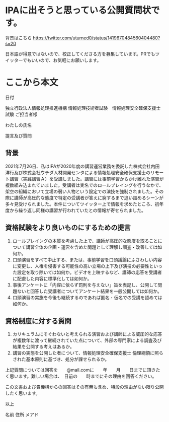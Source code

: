 # IPAに出そうと思っている公開質問状です。

背景はこちら https://twitter.com/uturned0/status/1419670484560404480?s=20

日本語が得意ではないので、校正してくださる方を募集しています。PRでもツイッターでもいいので、お気軽にお願いします。



# ここから本文


日付

独立行政法人情報処理推進機構
情報処理技術者試験　情報処理安全確保支援士試験
ご担当者様

わたしの氏名

提言及び質問

## 背景
2021年7月26日、私はIPAが2020年度の講習運営業務を委託した株式会社内田洋行及び株式会社ウチダ人材開発センタによる情報処理安全確保支援士のリモート講習（実践講習Ａ）を受講しました。講習には事前学習からかけ離れた演習が複数組み込まれていました。受講者は実名でのロールプレイングを行うなかで、架空の組織において立場の弱い人物という設定での演技を強制されました。その際に講師が高圧的な態度で特定の受講者が答えに窮するまで追い詰めるシーンが多々見受けられました。本件についてツイッター上で情報を求めたところ、初年度から繰り返し同様の講習が行われていたとの情報が寄せられました。

## 資格試験をより良いものにするための提言
1.	ロールプレイングの本質を考慮した上で、講師が高圧的な態度を取ることについて講習全体の企画・運営を含めた問題として理解し調査・改善しては如何か。
2.	口頭演習をすべて中止する、または、事前学習を口頭議論にふさわしい内容に変更し、人権を侵害する可能性の高い立場の上下及び演技の必要性といった設定を取り除いては如何か。ビデオを上映するなど、講師の応答を受講者に配慮した内容に標準化しては如何か。
3.	事後アンケートに「内容に依らず罰則を与えない」旨を表記し、公開して問題ないと回答した受講者についてアンケート結果を一般公開しては如何か。
4.	口頭演習の実施を今後も継続するのであれば匿名・仮名での受講を認めては如何か。

## 資格制度に対する質問
1.	カリキュラムにそぐわないと考えられる演習および講師による威圧的な応答が複数年に渡って継続されていた点について、外部の専門家による調査及び結果を公開する考えはあるか。
2.	講習の実態を公開した者について、情報処理安全確保支援士 倫理綱領に照らされた基本原則に基づき、処分が課せられるか。

上記質問については回答を　　@mail.comに　　年　　月　　日までに頂きたく思います。難しい場合は、　日前の　　時までにその理由を回答ください。


この文書および貴機構からの回答はその有無も含め、特段の理由がない限り公開したく思います。

以上

名前
住所
メアド
